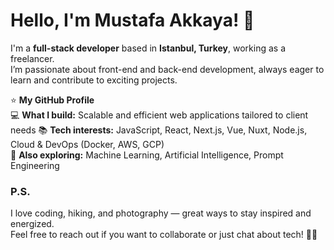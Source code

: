 # Hello, I'm Mustafa Akkaya! 👋

I'm a **full-stack developer** based in **Istanbul, Turkey**, working as a freelancer.  
I’m passionate about front-end and back-end development, always eager to learn and contribute to exciting projects.

⭐️ **My GitHub Profile**  
💻 **What I build:** Scalable and efficient web applications tailored to client needs 
📚 **Tech interests:** JavaScript, React, Next.js, Vue, Nuxt, Node.js, Cloud & DevOps (Docker, AWS, GCP)  
🤖 **Also exploring:** Machine Learning, Artificial Intelligence, Prompt Engineering

### P.S.  
I love coding, hiking, and photography — great ways to stay inspired and energized.  
Feel free to reach out if you want to collaborate or just chat about tech! 👨‍💻
